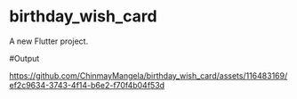 # birthday_wish_card

A new Flutter project.

#Output

https://github.com/ChinmayMangela/birthday_wish_card/assets/116483169/ef2c9634-3743-4f14-b6e2-f70f4b04f53d

